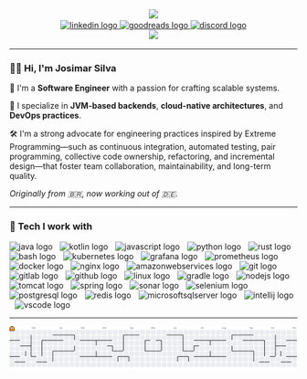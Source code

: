 <div align="center">
  <img height="150" src="https://media1.giphy.com/media/v1.Y2lkPTc5MGI3NjExN24wbDl6eGNlbm1ma2I2OHI5Mmxuanh2OTdxc2wyN3E3eHo4aTB1MSZlcD12MV9pbnRlcm5hbF9naWZfYnlfaWQmY3Q9Zw/3ornk57KwDXf81rjWM/giphy.gif"  />
</div>

<div align="center">
  <a href="https://www.linkedin.com/in/josimar-silvx/" target="_blank">
    <img src="https://img.shields.io/static/v1?message=LinkedIn&logo=linkedin&label=&color=0077B5&logoColor=white&labelColor=&style=for-the-badge" height="25" alt="linkedin logo" />
  </a>
  <a href="https://www.goodreads.com/josimar-silva" target="_blank">
    <img src="https://d.gr-assets.com/misc/1454549184-1454549184_goodreads_misc.jpg" height="25" width="120" alt="goodreads logo" />
  </a>
  <a href="https://discord.com/users/803697086046535730" target="_blank">
    <img src="https://img.shields.io/static/v1?message=Discord&logo=discord&label=&color=7289DA&logoColor=white&labelColor=&style=for-the-badge" height="25" alt="discord logo" />
  </a>
</div>

<div align="center">
  <img src="https://visitor-badge.laobi.icu/badge?page_id=josimar-silva.josimar-silva&"  />
</div>

---

### 👋🏾 Hi, I'm Josimar Silva

💼 I'm a **Software Engineer** with a passion for crafting scalable systems.

🚀 I specialize in **JVM-based backends**, **cloud-native architectures**, and **DevOps practices**.

🛠️ I'm a strong advocate for engineering practices inspired by Extreme Programming—such as continuous integration, automated testing, pair programming, collective code ownership, refactoring, and incremental design—that foster team collaboration, maintainability, and long-term quality.

_Originally from 🇧🇷, now working out of 🇩🇪._

---

### 🧰 Tech I work with

<div align="left">
  <img src="https://cdn.jsdelivr.net/gh/devicons/devicon/icons/java/java-original.svg" height="20" alt="java logo"  />
  <img width="5" />
  <img src="https://cdn.jsdelivr.net/gh/devicons/devicon/icons/kotlin/kotlin-plain.svg" height="20" alt="kotlin logo" />
  <img width="5" />        
  <img src="https://cdn.jsdelivr.net/gh/devicons/devicon/icons/javascript/javascript-original.svg" height="20" alt="javascript logo"  />
  <img width="5" />
  <img src="https://cdn.jsdelivr.net/gh/devicons/devicon/icons/python/python-original.svg" height="20" alt="python logo"  />
  <img width="5" />
  <img src="https://cdn.jsdelivr.net/gh/devicons/devicon/icons/rust/rust-original.svg" height="20" alt="rust logo"  />
  <img width="5" />
  <img src="https://cdn.jsdelivr.net/gh/devicons/devicon/icons/bash/bash-original.svg" height="20" alt="bash logo"  />
  <img width="5" />
  <img src="https://cdn.jsdelivr.net/gh/devicons/devicon/icons/kubernetes/kubernetes-plain.svg" height="20" alt="kubernetes logo"  />
  <img width="5" />
  <img src="https://cdn.jsdelivr.net/gh/devicons/devicon/icons/grafana/grafana-original.svg" height="20" alt="grafana logo"  />
  <img width="5" />
  <img src="https://cdn.jsdelivr.net/gh/devicons/devicon/icons/prometheus/prometheus-original.svg" height="20" alt="prometheus logo"  />
  <img width="5" />
  <img src="https://cdn.jsdelivr.net/gh/devicons/devicon/icons/docker/docker-original.svg" height="20" alt="docker logo"  />
  <img width="5" />
  <img src="https://cdn.jsdelivr.net/gh/devicons/devicon/icons/nginx/nginx-original.svg" height="20" alt="nginx logo"  />
  <img width="5" />
  <img src="https://cdn.jsdelivr.net/gh/devicons/devicon/icons/amazonwebservices/amazonwebservices-plain-wordmark.svg" height="20" alt="amazonwebservices logo"  />
  <img width="5" />
  <img src="https://cdn.jsdelivr.net/gh/devicons/devicon/icons/git/git-original.svg" height="20" alt="git logo"  />
  <img width="5" />
  <img src="https://cdn.jsdelivr.net/gh/devicons/devicon/icons/gitlab/gitlab-original.svg" height="20" alt="gitlab logo"  />
  <img width="5" />
  <img src="https://cdn.jsdelivr.net/gh/devicons/devicon/icons/github/github-original.svg" height="20" alt="github logo"  />
  <img width="5" />
  <img src="https://cdn.jsdelivr.net/gh/devicons/devicon/icons/linux/linux-original.svg" height="20" alt="linux logo"  />
  <img width="5" />
  <img src="https://cdn.jsdelivr.net/gh/devicons/devicon/icons/gradle/gradle-original.svg" height="20" alt="gradle logo"  />
  <img width="5" />
  <img src="https://cdn.jsdelivr.net/gh/devicons/devicon/icons/nodejs/nodejs-original.svg" height="20" alt="nodejs logo"  />
  <img width="5" />
  <img src="https://cdn.jsdelivr.net/gh/devicons/devicon/icons/tomcat/tomcat-original.svg" height="20" alt="tomcat logo"  />
  <img width="5" />
  <img src="https://cdn.jsdelivr.net/gh/devicons/devicon/icons/spring/spring-original.svg" height="20" alt="spring logo"  />
  <img width="5" />
  <img src="https://cdn.jsdelivr.net/gh/devicons/devicon/icons/sonarqube/sonarqube-original.svg" height="20" alt="sonar logo" />
  <img width="5" />
  <img src="https://cdn.jsdelivr.net/gh/devicons/devicon/icons/selenium/selenium-original.svg" height="20" alt="selenium logo"  />
  <img width="5" />
  <img src="https://cdn.jsdelivr.net/gh/devicons/devicon/icons/postgresql/postgresql-original.svg" height="20" alt="postgresql logo"  />
  <img width="5" />
  <img src="https://cdn.jsdelivr.net/gh/devicons/devicon/icons/redis/redis-original.svg" height="20" alt="redis logo"  />
  <img width="5" />
  <img src="https://cdn.jsdelivr.net/gh/devicons/devicon/icons/microsoftsqlserver/microsoftsqlserver-plain.svg" height="20" alt="microsoftsqlserver logo"  />
  <img width="5" />
  <img src="https://cdn.jsdelivr.net/gh/devicons/devicon/icons/intellij/intellij-original.svg" height="20" alt="intellij logo"  />
  <img width="5" />
  <img src="https://cdn.jsdelivr.net/gh/devicons/devicon/icons/vscode/vscode-original.svg" height="20" alt="vscode logo"  />
</div>

---

<picture>
  <source media="(prefers-color-scheme: dark)" srcset="https://raw.githubusercontent.com/josimar-silva/josimar-silva/output/pacman-contribution-graph-dark.svg">
  <source media="(prefers-color-scheme: light)" srcset="https://raw.githubusercontent.com/josimar-silva/josimar-silva/output/pacman-contribution-graph.svg">
  <img alt="pacman contribution graph" src="https://raw.githubusercontent.com/josimar-silva/josimar-silva/output/pacman-contribution-graph.svg">
</picture>

<!-- <picture>
  <source media="(prefers-color-scheme: dark)" srcset="https://raw.githubusercontent.com/josimar-silva/josimar-silva/output/github-contribution-grid-snake-dark.svg" />
  <source media="(prefers-color-scheme: light)" srcset="https://raw.githubusercontent.com/josimar-silva/josimar-silva/output/github-contribution-grid-snake.svg" />
  <img alt="github-snake" src="https://raw.githubusercontent.com/josimar-silva/josimar-silva/output/github-contribution-grid-snake.svg" />
</picture> -->

<!--
#softwareengineer #kotlin #java #aws #kubernetes #cloudnative #microservices #backend #devops #opensource #extremeprogramming #technicallead #sonarqube #ci-cd #teamlead #mentorship
-->

<!-- v2.0.0 -->
<!-- Co-authored by ChatGPT (model: GPT-4-turbo) -->
